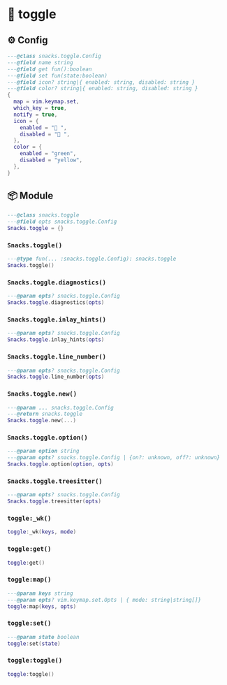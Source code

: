 # 🍿 toggle

<!-- docgen -->

## ⚙️ Config

```lua
---@class snacks.toggle.Config
---@field name string
---@field get fun():boolean
---@field set fun(state:boolean)
---@field icon? string|{ enabled: string, disabled: string }
---@field color? string|{ enabled: string, disabled: string }
{
  map = vim.keymap.set,
  which_key = true,
  notify = true,
  icon = {
    enabled = " ",
    disabled = " ",
  },
  color = {
    enabled = "green",
    disabled = "yellow",
  },
}
```

## 📦 Module

```lua
---@class snacks.toggle
---@field opts snacks.toggle.Config
Snacks.toggle = {}
```

### `Snacks.toggle()`

```lua
---@type fun(... :snacks.toggle.Config): snacks.toggle
Snacks.toggle()
```

### `Snacks.toggle.diagnostics()`

```lua
---@param opts? snacks.toggle.Config
Snacks.toggle.diagnostics(opts)
```

### `Snacks.toggle.inlay_hints()`

```lua
---@param opts? snacks.toggle.Config
Snacks.toggle.inlay_hints(opts)
```

### `Snacks.toggle.line_number()`

```lua
---@param opts? snacks.toggle.Config
Snacks.toggle.line_number(opts)
```

### `Snacks.toggle.new()`

```lua
---@param ... snacks.toggle.Config
---@return snacks.toggle
Snacks.toggle.new(...)
```

### `Snacks.toggle.option()`

```lua
---@param option string
---@param opts? snacks.toggle.Config | {on?: unknown, off?: unknown}
Snacks.toggle.option(option, opts)
```

### `Snacks.toggle.treesitter()`

```lua
---@param opts? snacks.toggle.Config
Snacks.toggle.treesitter(opts)
```

### `toggle:_wk()`

```lua
toggle:_wk(keys, mode)
```

### `toggle:get()`

```lua
toggle:get()
```

### `toggle:map()`

```lua
---@param keys string
---@param opts? vim.keymap.set.Opts | { mode: string|string[]}
toggle:map(keys, opts)
```

### `toggle:set()`

```lua
---@param state boolean
toggle:set(state)
```

### `toggle:toggle()`

```lua
toggle:toggle()
```
